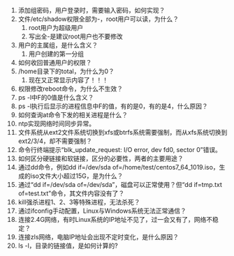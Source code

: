 1. 添加组密码，用户登录时，需要输入密码，如何实现？
3. 文件/etc/shadow权限全部为-，root用户可以读，为什么？
	1. root用户为超级用户
	2. 写出全-是建议root用户也不要修改
5. 用户的主属组，是什么含义？
	1. 用户创建的第一分组
6. 如何收回普通用户的权限？
7. /home目录下的total，为什么为0？
	1. 现在又正常显示内容了！！！
8. 权限修改reboot命令，为什么不生效？
9. ps -l中F的0值是什么含义？
10. ps -l执行后显示的进程信息中F的值，有的是0，有的是4，什么原因？
11. 如何查询at命令下发的相关进程是什么？
12. ntp实现网络时间同步异常。
13. 文件系统从ext2文件系统切换到xfs或btrfs系统需要强制，而从xfs系统切换到ext2/3/4，却不需要强制？
14. 命令行终端提示“blk_update_request: I/O error, dev fd0, sector 0”错误。
15. 如何区分硬链接和软链接，区分的必要性，两者的主要用途？
16. 通过dd命令，例如dd if=/dev/sda of=/home/test/centos7_64_1019.iso，生成的iso文件大小超过15G，是为什么？
17. 通过“dd if=/dev/sda of=/dev/sda”，磁盘可以正常使用？但“dd if=tmp.txt of=test.txt”命令，其文件内容没有了？
18. kill强杀进程1、2、3等特殊进程，无法杀死？
19. 通过ifconfig手动配置，Linux与Windows系统无法正常通信？
20. 连接2.4G网络，有时Linux系统的IP地址不见了，过一会又有了，网络不稳定？
21. 连接zls网络，电脑IP地址会出现不定时变化，是什么原因？
22. ls -l，目录的链接值，是如何计算的?





